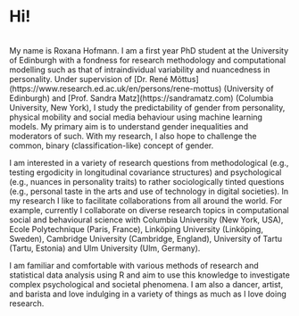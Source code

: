 # Hi!
<br>
My name is Roxana Hofmann. I am a first year PhD student at the University of Edinburgh with a fondness for research methodology and computational modelling such as that of intraindividual variability and nuancedness in personality. Under supervision of [Dr. René Mõttus](https://www.research.ed.ac.uk/en/persons/rene-mottus) (University of Edinburgh) and [Prof. Sandra Matz](https://sandramatz.com) (Columbia University, New York), I study the predictability of gender from personality, physical mobility and social media behaviour using machine learning models. My primary aim is to understand gender inequalities and moderators of such. With my research, I also hope to challenge the common, binary (classification-like) concept of gender.

I am interested in a variety of research questions from methodological (e.g., testing ergodicity in longitudinal covariance structures) and psychological (e.g., nuances in personality traits) to rather sociologically tinted questions (e.g., personal taste in the arts and use of technology in digital societies). In my research I like to facilitate collaborations from all around the world. For example, currently I collaborate on diverse research topics in computational social and behavioural science with Columbia University (New York, USA), Ecole Polytechnique (Paris, France), Linköping University (Linköping, Sweden), Cambridge University (Cambridge, England), University of Tartu (Tartu, Estonia) and Ulm University (Ulm, Germany). 

I am familiar and comfortable with various methods of research and statistical data analysis using R and aim to use this knowledge to investigate complex psychological and societal phenomena. I am also a dancer, artist, and barista and love indulging in a variety of things as much as I love doing research.
